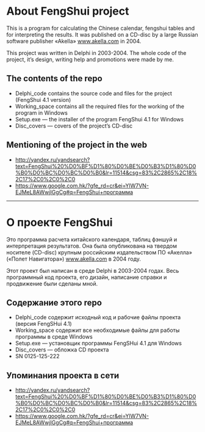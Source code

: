 # About FengShui project

This is a program for calculating the Chinese calendar, fengshui tables and for interpreting the results. It was published on a CD-disc by a large Russian software publisher «Akella» www.akella.com in 2004.

This project was written in Delphi in 2003-2004. The whole code of the project, it’s design, writing help and promotions were made by me.

## The contents of the repo

* Delphi_code contains the source code and files for the project (FengShui 4.1 version)
* Working_space contains all the required files for the working of the program in Windows
* Setup.exe — the installer of the program FengShui 4.1 for Windows
* Disc_covers — covers of the project’s CD-disc

## Mentioning of the project in the web

* http://yandex.ru/yandsearch?text=FengShui%20%D0%BF%D1%80%D0%BE%D0%B3%D1%80%D0%B0%D0%BC%D0%BC%D0%B0&lr=11514&csg=83%2C2865%2C18%2C17%2C0%2C0%2C0
* https://www.google.com.hk/?gfe_rd=cr&ei=YlW7VN-EJMeL8AWwjIGgCg#q=FengShui+программа
_______________________________


# О проекте FengShui

Это программа расчета китайского календаря, таблиц фэншуй и интерпретация результатов.  Она была опубликована на твердом носителе (CD-disc) крупным российским издательством ПО «Акелла» («Полет Навигатора») www.akella.com в 2004 году. 

Этот проект был написан в среде Delphi в 2003-2004 годах. Весь программный код проекта, его дизайн, написание справки и продвижение были сделаны мной.

## Содержание этого repo 

* Delphi_code содержит исходный код и рабочие файлы проекта (версия FengSHui 4.1)
* Working_space содержит все необходимые файлы для работы программы в среде Windows
* Setup.exe — установщик программы FengSHui 4.1 для Windows
* Disc_covers — обложка CD проекта
* SN 0125-125-222

## Упоминания проекта в сети 

* http://yandex.ru/yandsearch?text=FengShui%20%D0%BF%D1%80%D0%BE%D0%B3%D1%80%D0%B0%D0%BC%D0%BC%D0%B0&lr=11514&csg=83%2C2865%2C18%2C17%2C0%2C0%2C0
* https://www.google.com.hk/?gfe_rd=cr&ei=YlW7VN-EJMeL8AWwjIGgCg#q=FengShui+программа
